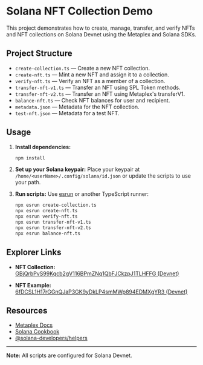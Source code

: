 # Solana NFT Collection Demo

This project demonstrates how to create, manage, transfer, and verify NFTs and NFT collections on Solana Devnet using the Metaplex and Solana SDKs.

## Project Structure

- `create-collection.ts` — Create a new NFT collection.
- `create-nft.ts` — Mint a new NFT and assign it to a collection.
- `verify-nft.ts` — Verify an NFT as a member of a collection.
- `transfer-nft-v1.ts` — Transfer an NFT using SPL Token methods.
- `transfer-nft-v2.ts` — Transfer an NFT using Metaplex's transferV1.
- `balance-nft.ts` — Check NFT balances for user and recipient.
- `metadata.json` — Metadata for the NFT collection.
- `test-nft.json` — Metadata for a test NFT.

## Usage

1. **Install dependencies:**

   ```sh
   npm install
   ```

2. **Set up your Solana keypair:**
   Place your keypair at `/home/<userName>/.config/solana/id.json` or update the scripts to use your path.

3. **Run scripts:**
   Use [esrun](https://github.com/esbuild-kit/esrun) or another TypeScript runner:
   ```sh
   npx esrun create-collection.ts
   npx esrun create-nft.ts
   npx esrun verify-nft.ts
   npx esrun transfer-nft-v1.ts
   npx esrun transfer-nft-v2.ts
   npx esrun balance-nft.ts
   ```

## Explorer Links

- **NFT Collection:**  
  [GBjQrbPvS99Kqcb2gV116BPmZNq1QbFJCkzpJ1TLHFFG (Devnet)](https://explorer.solana.com/address/GBjQrbPvS99Kqcb2gV116BPmZNq1QbFJCkzpJ1TLHFFG?cluster=devnet)

- **NFT Example:**  
  [6fDCSL1H17rGGnQJaP3GK9yDkLP4smMWp894EDMXgYR3 (Devnet)](https://explorer.solana.com/address/6fDCSL1H17rGGnQJaP3GK9yDkLP4smMWp894EDMXgYR3?cluster=devnet)

## Resources

- [Metaplex Docs](https://docs.metaplex.com/)
- [Solana Cookbook](https://solanacookbook.com/)
- [@solana-developers/helpers](https://www.npmjs.com/package/@solana-developers/helpers)

---

**Note:** All scripts are configured for Solana Devnet.
